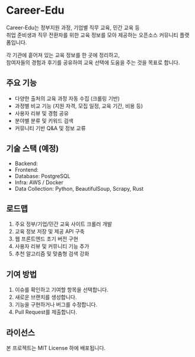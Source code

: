 # Career-Edu

Career-Edu는 정부지원 과정, 기업별 직무 교육, 민간 교육 등  
취업 준비생과 직무 전환자를 위한 교육 정보를 모아 제공하는 오픈소스 커뮤니티 플랫폼입니다.  

각 기관에 흩어져 있는 교육 정보를 한 곳에 정리하고,  
참여자들의 경험과 후기를 공유하여 교육 선택에 도움을 주는 것을 목표로 합니다.

## 주요 기능

- 다양한 출처의 교육 과정 자동 수집 (크롤링 기반)
- 과정별 비교 기능 (지원 자격, 모집 일정, 교육 기간, 비용 등)
- 사용자 리뷰 및 경험 공유
- 분야별 분류 및 키워드 검색
- 커뮤니티 기반 Q&A 및 정보 교류

## 기술 스택 (예정)

- Backend: 
- Frontend: 
- Database: PostgreSQL
- Infra: AWS / Docker
- Data Collection: Python, BeautifulSoup, Scrapy, Rust

## 로드맵

1. 주요 정부/기업/민간 교육 사이트 크롤러 개발
2. 교육 정보 저장 및 제공 API 구축
3. 웹 프론트엔드 초기 버전 구현
4. 사용자 리뷰 및 커뮤니티 기능 추가
5. 추천 알고리즘 및 맞춤형 검색 강화

## 기여 방법

1. 이슈를 확인하고 기여할 항목을 선택합니다.
2. 새로운 브랜치를 생성합니다.
3. 기능을 구현하거나 버그를 수정합니다.
4. Pull Request를 제출합니다.

## 라이선스

본 프로젝트는 MIT License 하에 배포됩니다.
